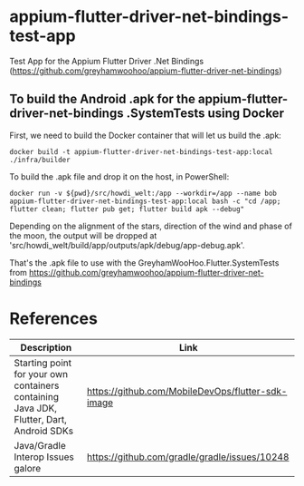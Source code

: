 # appium-flutter-driver-net-bindings-test-app
Test App for the Appium Flutter Driver .Net Bindings (https://github.com/greyhamwoohoo/appium-flutter-driver-net-bindings)

## To build the Android .apk for the appium-flutter-driver-net-bindings .SystemTests using Docker
First, we need to build the Docker container that will let us build the .apk:

```
docker build -t appium-flutter-driver-net-bindings-test-app:local ./infra/builder
```

To build the .apk file and drop it on the host, in PowerShell:

```
docker run -v ${pwd}/src/howdi_welt:/app --workdir=/app --name bob appium-flutter-driver-net-bindings-test-app:local bash -c "cd /app; flutter clean; flutter pub get; flutter build apk --debug"
```

Depending on the alignment of the stars, direction of the wind and phase of the moon, the output will be dropped at 'src/howdi_welt/build/app/outputs/apk/debug/app-debug.apk'. 

That's the .apk file to use with the GreyhamWooHoo.Flutter.SystemTests from https://github.com/greyhamwoohoo/appium-flutter-driver-net-bindings

# References
| Description | Link |
| ----------- | ---- |
| Starting point for your own containers containing Java JDK, Flutter, Dart, Android SDKs | https://github.com/MobileDevOps/flutter-sdk-image | 
| Java/Gradle Interop Issues galore | https://github.com/gradle/gradle/issues/10248 |
